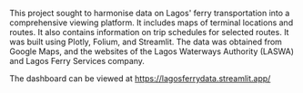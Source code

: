 This project sought to harmonise data on Lagos' ferry transportation into a comprehensive viewing platform. It includes maps of terminal locations and routes. 
It also contains information on trip schedules for selected routes. It was built using Plotly, Folium, and Streamlit. 
The data was obtained from Google Maps, and the websites of the Lagos Waterways Authority (LASWA) and Lagos Ferry Services company.

The dashboard can be viewed at https://lagosferrydata.streamlit.app/
